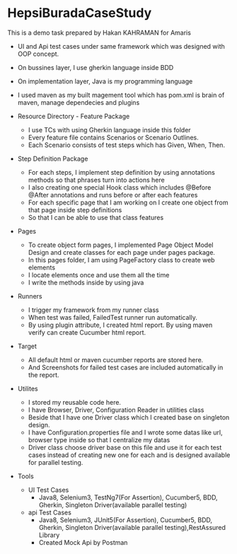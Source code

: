 # HepsiBuradaCaseStudy

This is a demo task prepared by Hakan KAHRAMAN for Amaris

- UI and Api test cases under same framework which was designed with OOP concept.
- On bussines layer, I use gherkin language inside BDD 
- On implementation layer, Java is my programming language 
- I used maven as my built magement tool which has pom.xml is brain of maven, manage dependecies and plugins

- Resource Directory - Feature Package
    - I use TCs with using Gherkin language inside this folder
    - Every feature file contains Scenarios or Scenario Outlines.
    - Each Scenario consists of test steps which has Given, When, Then.
- Step Definition Package
    - For each steps, I implement step definition by using annotations methods so that phrases turn into actions here
    - I also creating one special Hook class which includes @Before @After annotations and runs before or after each features
    - For each specific page that I am working on I create one object from that page inside step definitions
    - So that I can be able to use that class features
- Pages
    - To create object form pages, I implemented Page Object Model Design and create classes for each page under pages package.
    - In this pages folder, I am using PageFactory class to create web elements
    - I locate elements once and use them all the time
    - I write the methods inside by using java
- Runners
    - I trigger my framework from my runner class 
    - When test was failed, FailedTest runner run automatically.
    - By using plugin attribute, I created html report. By using maven verify can create Cucumber html report.
- Target
    - All default html or maven cucumber reports are stored here.
    - And Screenshots for failed test cases are included automatically in the report.
- Utilites
    - I stored my reusable code here.
    - I have Browser, Driver, Configuration Reader in utilities class
    - Beside that I have one Driver class which I created base on singleton design.
    - I have Configuration.properties file and I wrote some datas like url, browser type inside so that I centralize my datas
    - Driver class choose driver base on this file and use it for each test cases instead of creating new one for each and is designed available for parallel testing.

- Tools 
    - UI Test Cases
      - Java8, Selenium3, TestNg7(For Assertion), Cucumber5, BDD, Gherkin, Singleton Driver(available parallel testing) 
    - api Test Cases
      - Java8, Selenium3, JUnit5(For Assertion), Cucumber5, BDD, Gherkin, Singleton Driver(available parallel testing),RestAssured Library
      - Created Mock Api by Postman  
 

  
